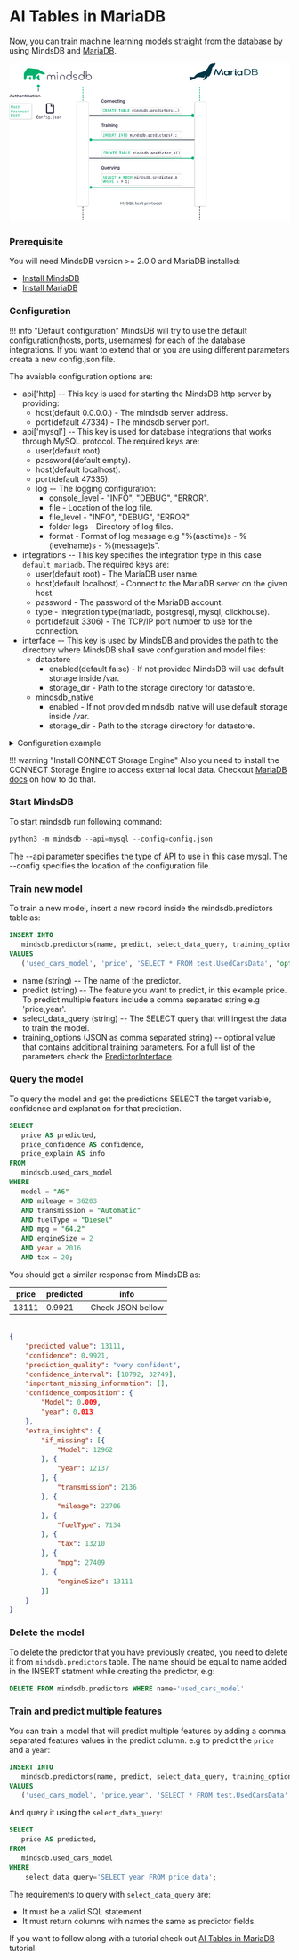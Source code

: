 # AI Tables in MariaDB

Now, you can train machine learning models straight from the database by using MindsDB and [MariaDB](https://mariadb.org/).

![MindsDB-ClickHouse](/assets/databases/mdb-maria.png)

### Prerequisite

You will need MindsDB version >= 2.0.0 and MariaDB installed:

* [Install MindsDB](/Installing/)
* [Install MariaDB](https://mariadb.com/kb/en/getting-installing-and-upgrading-mariadb/)

### Configuration

!!! info "Default configuration"
    MindsDB will try to use the default configuration(hosts, ports, usernames) for each of the database integrations. If you want to extend that or you are using different parameters creata a new config.json file. 

The avaiable configuration options are:

* api['http] -- This key is used for starting the MindsDB http server by providing:
    * host(default 0.0.0.0.) - The mindsdb server address.
    * port(default 47334) - The mindsdb server port.
* api['mysql'] -- This key is used for database integrations that works through MySQL protocol. The required keys are:
    * user(default root).
    * password(default empty).
    * host(default localhost).
    * port(default 47335).
    * log -- The logging configuration:
        * console_level - "INFO", "DEBUG", "ERROR".
        * file - Location of the log file.
        * file_level - "INFO", "DEBUG", "ERROR".
        * folder logs - Directory of log files.
        * format - Format of log message e.g "%(asctime)s - %(levelname)s - %(message)s".
* integrations -- This key specifies the integration type in this case `default_mariadb`. The required keys are:
    * user(default root) - The MariaDB user name.
    * host(default localhost) - Connect to the MariaDB server on the given host. 
    * password - The password of the MariaDB account. 
    * type - Integration type(mariadb, postgresql, mysql, clickhouse).
    * port(default 3306) - The TCP/IP port number to use for the connection. 
* interface -- This key is used by MindsDB and provides the path to the directory where MindsDB shall save configuration and model files:
    * datastore
        * enabled(default false) - If not provided MindsDB will use default storage inside /var.
        * storage_dir - Path to the storage directory for datastore.
    * mindsdb_native
        * enabled -  If not provided mindsdb_native will use default storage inside /var.
        * storage_dir - Path to the storage directory for datastore.

<details class="success">
    <summary> Configuration example</summary>  
```json
{
   "api": {
       "http": {
           "host": "0.0.0.0",
           "port": "47334"
       },
       "mysql": {
           "certificate_path": "path/to/cert", 
           "host": "127.0.0.1",
           "log": {
               "console_level": "INFO",
               "file": "mysql.log",
               "file_level": "INFO",
               "folder": "logs/",
               "format": "%(asctime)s - %(levelname)s - %(message)s"
           },
           "password": "root",
           "port": "47335",
           "user": "pass"
       }
   },
   "config_version": "1.1",
   "debug": true,
   "integrations": {
       "default_mariadb": {
           "enabled": true,
           "host": "localhost",
           "password": "password",
           "port": 3306,
           "type": "mariadb",
           "user": "root"
       }
   },
   "interface": {
       "datastore": {
           "enabled": true,
           "storage_dir": "/var/lib"
       },
       "mindsdb_native":{
           "enabled": true,
           "storage_dir": "/var/lib"
       }
   }
}
```        
</details> 

!!! warning "Install CONNECT Storage Engine"
    Also you need to install the CONNECT Storage Engine to access external local data. Checkout [MariaDB docs](https://mariadb.com/kb/en/installing-the-connect-storage-engine/) on how to do that.


### Start MindsDB
To start mindsdb run following command:

```python
python3 -m mindsdb --api=mysql --config=config.json
```
The --api parameter specifies the type of API to use in this case mysql. 
The --config specifies the location of the configuration file. 

### Train new model

To train a new model, insert a new record inside the mindsdb.predictors table as:

```sql
INSERT INTO
   mindsdb.predictors(name, predict, select_data_query, training_options) 
VALUES
   ('used_cars_model', 'price', 'SELECT * FROM test.UsedCarsData', "option,value");
```

* name (string) -- The name of the predictor.
* predict (string) --  The feature you want to predict, in this example price. To predict multiple featurs include a comma separated string e.g 'price,year'.
* select_data_query (string) -- The SELECT query that will ingest the data to train the model.
* training_options (JSON as comma separated string) -- optional value that contains additional training parameters. For a full list of the parameters check the [PredictorInterface](/PredictorInterface/#learn).

### Query the model

To query the model and get the predictions SELECT the target variable, confidence and explanation for that prediction.

```sql
SELECT
   price AS predicted,
   price_confidence AS confidence,
   price_explain AS info 
FROM
   mindsdb.used_cars_model 
WHERE
   model = "A6" 
   AND mileage = 36203 
   AND transmission = "Automatic" 
   AND fuelType = "Diesel" 
   AND mpg = "64.2" 
   AND engineSize = 2 
   AND year = 2016 
   AND tax = 20;
```
You should get a similar response from MindsDB as:

| price  | predicted | info   |
|----------------|------------|------|
| 13111 | 0.9921 | Check JSON bellow  |

```json

{
    "predicted_value": 13111,
    "confidence": 0.9921,
    "prediction_quality": "very confident",
    "confidence_interval": [10792, 32749],
    "important_missing_information": [],
    "confidence_composition": {
        "Model": 0.009,
        "year": 0.013
    },
    "extra_insights": {
        "if_missing": [{
            "Model": 12962
        }, {
            "year": 12137
        }, {
            "transmission": 2136
        }, {
            "mileage": 22706
        }, {
            "fuelType": 7134
        }, {
            "tax": 13210
        }, {
            "mpg": 27409
        }, {
            "engineSize": 13111
        }]
    }
}

```
### Delete the model

To delete the predictor that you have previously created, you need to delete it from `mindsdb.predictors` table. The name should be equal to name added in the INSERT statment while creating the predictor, e.g:

```sql
DELETE FROM mindsdb.predictors WHERE name='used_cars_model'
```

### Train and predict multiple features

You can train a model that will predict multiple features by adding a comma separated features values in the predict column. e.g to predict the `price` and a `year`:

```sql
INSERT INTO
   mindsdb.predictors(name, predict, select_data_query, training_options) 
VALUES
   ('used_cars_model', 'price,year', 'SELECT * FROM test.UsedCarsData', "option,value"});
```
And query it using the `select_data_query`:

```sql
SELECT
   price AS predicted,
FROM
   mindsdb.used_cars_model 
WHERE
    select_data_query='SELECT year FROM price_data';
```

The requirements to query with `select_data_query` are:

* It must be a valid SQL statement
* It must return columns with names the same as predictor fields.

If you want to follow along with a tutorial check out [AI Tables in MariaDB](mindsdb.com/blog) tutorial.